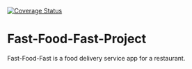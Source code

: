 [![Coverage Status](https://coveralls.io/repos/github/kmwangemi/Fast-Food-Fast-Project/badge.svg?branch=master)](https://coveralls.io/github/kmwangemi/Fast-Food-Fast-Project?branch=master)




# Fast-Food-Fast-Project
Fast-Food-Fast is a food delivery service app for a restaurant.

